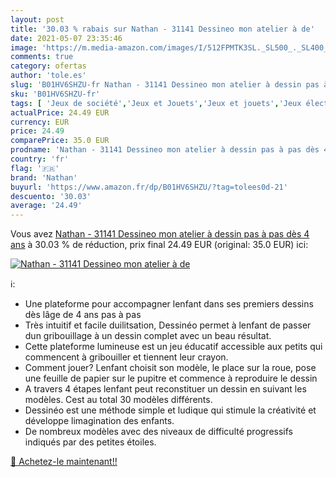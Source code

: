```yaml
---
layout: post
title: '30.03 % rabais sur Nathan - 31141 Dessineo mon atelier à de'
date: 2021-05-07 23:35:46
image: 'https://m.media-amazon.com/images/I/512FPMTK3SL._SL500_._SL400_.jpg'
comments: true
category: ofertas
author: 'tole.es'
slug: 'B01HV6SHZU-fr Nathan - 31141 Dessineo mon atelier à dessin pas à pas dès...'
sku: 'B01HV6SHZU-fr'
tags: [ 'Jeux de société','Jeux et Jouets','Jeux et jouets','Jeux électroniques pour enfants','nathan', ]
actualPrice: 24.49 EUR
currency: EUR
price: 24.49
comparePrice: 35.0 EUR
prodname: 'Nathan - 31141 Dessineo mon atelier à dessin pas à pas dès 4 ans'
country: 'fr'
flag: '🇫🇷'
brand: 'Nathan'
buyurl: 'https://www.amazon.fr/dp/B01HV6SHZU/?tag=tolees0d-21'
descuento: '30.03'
average: '24.49'
---
```


Vous avez [Nathan - 31141 Dessineo mon atelier à dessin pas à pas dès 4 ans](https://www.amazon.fr/dp/B01HV6SHZU/?tag=tolees0d-21)  à  30.03 % de réduction, prix final  24.49 EUR (original: 35.0 EUR) ici:

[![Nathan - 31141 Dessineo mon atelier à de](https://m.media-amazon.com/images/I/512FPMTK3SL._SL500_._SL400_.jpg)](https://www.amazon.fr/dp/B01HV6SHZU/?tag=tolees0d-21)

ℹ️:

- Une plateforme pour accompagner lenfant dans ses premiers dessins dès lâge de 4 ans pas à pas
- Très intuitif et facile duilitsation, Dessinéo permet à lenfant de passer dun gribouillage à un dessin complet avec un beau résultat.
- Cette plateforme lumineuse est un jeu éducatif accessible aux petits qui commencent à gribouiller et tiennent leur crayon.
- Comment jouer? Lenfant choisit son modèle, le place sur la roue, pose une feuille de papier sur le pupitre et commence à reproduire le dessin
- A travers 4 étapes lenfant peut reconstituer un dessin en suivant les modèles. Cest au total 30 modèles différents.
- Dessinéo est une méthode simple et ludique qui stimule la créativité et développe limagination des enfants.
- De nombreux modèles avec des niveaux de difficulté progressifs indiqués par des petites étoiles.

[🛒 Achetez-le maintenant!!](https://www.amazon.fr/dp/B01HV6SHZU/?tag=tolees0d-21)
